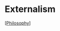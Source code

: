 # Externalism

[[Philosophy]]

[//begin]: # "Autogenerated link references for markdown compatibility"
[Philosophy]: philosophy "Philosophy"
[//end]: # "Autogenerated link references"